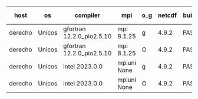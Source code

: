 

| host     | os       | compiler                              | mpi                      | o_g        | netcdf        | build       | u_pass          | u_fail          | s_pass            | s_fail            | e_pass             | e_fail             | nuopc_pass       | nuopc_fail       | artifacts link          |
|----------|----------|---------------------------------------|--------------------------|------------|---------------|-------------|-----------------|-----------------|-------------------|-------------------|--------------------|--------------------|------------------|------------------|-------------------------|
| derecho | Unicos | gfortran 12.2.0_pio2.5.10 | mpi 8.1.25  | g | 4.9.2  | PASS | None | None | None | None | None | None | None | None | <a href="https://github.com/esmf-org/esmf-test-artifacts/tree/90c0e44399a17072e5e8b008e7e039216177815d/bugfix_esmf_config/gfortran/12.2.0_pio2.5.10/g/mpi/8.1.25" target="_blank">90c0e44</a> | 
| derecho | Unicos | gfortran 12.2.0_pio2.5.10 | mpi 8.1.25  | O | 4.9.2  | PASS | None | None | None | None | None | None | None | None | <a href="https://github.com/esmf-org/esmf-test-artifacts/tree/8bb2f91adb502b31a4eeab3998d0535dad9f90b3/bugfix_esmf_config/gfortran/12.2.0_pio2.5.10/O/mpi/8.1.25" target="_blank">8bb2f91</a> | 
| derecho | Unicos | intel 2023.0.0 | mpiuni None  | g | 4.9.2  | PASS | None | None | None | None | None | None | None | None | <a href="https://github.com/esmf-org/esmf-test-artifacts/tree/9816f47864b2a2150c48da44d73300a63e35f8d1/bugfix_esmf_config/intel/2023.0.0/g/mpiuni/None" target="_blank">9816f47</a> | 
| derecho | Unicos | intel 2023.0.0 | mpiuni None  | O | 4.9.2  | PASS | None | None | None | None | None | None | None | None | <a href="https://github.com/esmf-org/esmf-test-artifacts/tree/32b2058d3c55985b59dfc99b6197880e373951ac/bugfix_esmf_config/intel/2023.0.0/O/mpiuni/None" target="_blank">32b2058</a> | 
